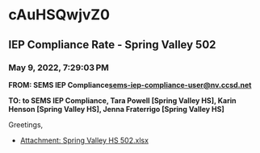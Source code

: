 # cAuHSQwjvZ0
## IEP Compliance Rate - Spring Valley 502
### May 9, 2022, 7:29:03 PM
**FROM: SEMS IEP Compliance<sems-iep-compliance-user@nv.ccsd.net>**

**TO: to SEMS IEP Compliance, Tara Powell [Spring Valley HS], Karin Henson [Spring Valley HS], Jenna Fraterrigo [Spring Valley HS]**


Greetings,  





* [Attachment: Spring Valley HS 502.xlsx](cAuHSQwjvZ0-attachment-1.xlsx)
